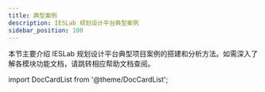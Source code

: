 ```yaml
---
title: 典型案例
description: IESLab 规划设计平台典型案例
sidebar_position: 100
---
```



本节主要介绍 IESLab 规划设计平台典型项目案例的搭建和分析方法。如需深入了解各模块功能文档，请跳转相应帮助文档查阅。


import DocCardList from '@theme/DocCardList';

<DocCardList />